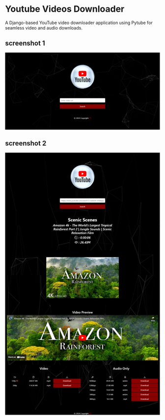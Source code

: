 
# Youtube Videos Downloader

A Django-based YouTube video downloader application using Pytube for seamless video and audio downloads. 


## screenshot 1

![App Screenshot](https://raw.githubusercontent.com/DanialRashid786/DjangoTubeDownloader/master/screenshot1.png)

## screenshot 2

![App Screenshot](https://raw.githubusercontent.com/DanialRashid786/DjangoTubeDownloader/master/screenshot2.png)
